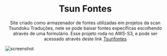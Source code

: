 <h1 align="center">
Tsun Fontes
</h1>
<p align="center">
Site criado como armazenador de fontes utilizadas em projetos da scan Tsundoku Traduções, nele se pode baixar fontes especificas escolhendo através de uma formulário. Esse projeto roda no AWS-S3, e pode ser acessado através deste link <a href="http://tsunfonts.com.br/">Tsunfontes</a>

![screenshot](https://raw.githubusercontent.com/NaySoares/tsunFonts/.github/tsunFonts.png)
